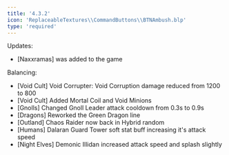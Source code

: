 ```yaml
---
title: '4.3.2'
icon: 'ReplaceableTextures\\CommandButtons\\BTNAmbush.blp'
type: 'required'
---
```

Updates:
- [Naxxramas] was added to the game
 
Balancing:
- [Void Cult] Void Corrupter: Void Corruption damage reduced from 1200 to 800
- [Void Cult] Added Mortal Coil and Void Minions
- [Gnolls] Changed Gnoll Leader attack cooldown from 0.3s to 0.9s
- [Dragons] Reworked the Green Dragon line
- [Outland] Chaos Raider now back in Hybrid random
- [Humans] Dalaran Guard Tower soft stat buff increasing it's attack speed
- [Night Elves] Demonic Illidan increased attack speed and splash slightly
